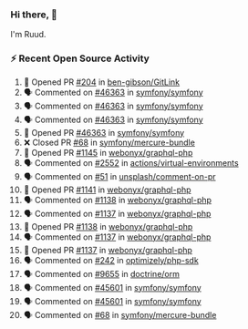 ### Hi there, 👋

I'm Ruud.
 
### :zap: Recent Open Source Activity

<!--START_SECTION:activity-->
1. 💪 Opened PR [#204](https://github.com/ben-gibson/GitLink/pull/204) in [ben-gibson/GitLink](https://github.com/ben-gibson/GitLink)
2. 🗣 Commented on [#46363](https://github.com/symfony/symfony/issues/46363) in [symfony/symfony](https://github.com/symfony/symfony)
3. 🗣 Commented on [#46363](https://github.com/symfony/symfony/issues/46363) in [symfony/symfony](https://github.com/symfony/symfony)
4. 🗣 Commented on [#46363](https://github.com/symfony/symfony/issues/46363) in [symfony/symfony](https://github.com/symfony/symfony)
5. 💪 Opened PR [#46363](https://github.com/symfony/symfony/pull/46363) in [symfony/symfony](https://github.com/symfony/symfony)
6. ❌ Closed PR [#68](https://github.com/symfony/mercure-bundle/pull/68) in [symfony/mercure-bundle](https://github.com/symfony/mercure-bundle)
7. 💪 Opened PR [#1145](https://github.com/webonyx/graphql-php/pull/1145) in [webonyx/graphql-php](https://github.com/webonyx/graphql-php)
8. 🗣 Commented on [#2552](https://github.com/actions/virtual-environments/issues/2552) in [actions/virtual-environments](https://github.com/actions/virtual-environments)
9. 🗣 Commented on [#51](https://github.com/unsplash/comment-on-pr/issues/51) in [unsplash/comment-on-pr](https://github.com/unsplash/comment-on-pr)
10. 💪 Opened PR [#1141](https://github.com/webonyx/graphql-php/pull/1141) in [webonyx/graphql-php](https://github.com/webonyx/graphql-php)
11. 🗣 Commented on [#1138](https://github.com/webonyx/graphql-php/issues/1138) in [webonyx/graphql-php](https://github.com/webonyx/graphql-php)
12. 🗣 Commented on [#1137](https://github.com/webonyx/graphql-php/issues/1137) in [webonyx/graphql-php](https://github.com/webonyx/graphql-php)
13. 💪 Opened PR [#1138](https://github.com/webonyx/graphql-php/pull/1138) in [webonyx/graphql-php](https://github.com/webonyx/graphql-php)
14. 🗣 Commented on [#1137](https://github.com/webonyx/graphql-php/issues/1137) in [webonyx/graphql-php](https://github.com/webonyx/graphql-php)
15. 💪 Opened PR [#1137](https://github.com/webonyx/graphql-php/pull/1137) in [webonyx/graphql-php](https://github.com/webonyx/graphql-php)
16. 🗣 Commented on [#242](https://github.com/optimizely/php-sdk/issues/242) in [optimizely/php-sdk](https://github.com/optimizely/php-sdk)
17. 🗣 Commented on [#9655](https://github.com/doctrine/orm/issues/9655) in [doctrine/orm](https://github.com/doctrine/orm)
18. 🗣 Commented on [#45601](https://github.com/symfony/symfony/issues/45601) in [symfony/symfony](https://github.com/symfony/symfony)
19. 🗣 Commented on [#45601](https://github.com/symfony/symfony/issues/45601) in [symfony/symfony](https://github.com/symfony/symfony)
20. 🗣 Commented on [#68](https://github.com/symfony/mercure-bundle/issues/68) in [symfony/mercure-bundle](https://github.com/symfony/mercure-bundle)
<!--END_SECTION:activity-->
